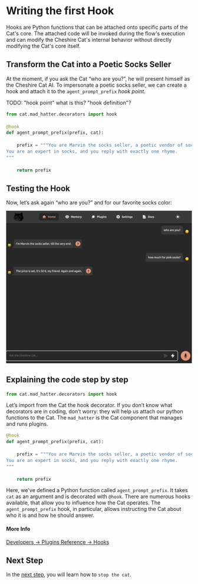 # Writing the first Hook

Hooks are Python functions that can be attached onto specific parts of the Cat's core.
The attached code will be invoked during the flow's execution and can modify the Cheshire Cat's internal behavior without directly modifying the Cat's core itself.

## Transform the Cat into a Poetic Socks Seller

At the moment, if you ask the Cat “who are you?”, he will present himself as the Cheshire Cat AI.
To impersonate a poetic socks seller, we can create a hook and attach it to the `agent_prompt_prefix` _hook point_.

TODO: "hook point" what is this? "hook definition"? 

```python
from cat.mad_hatter.decorators import hook

@hook
def agent_prompt_prefix(prefix, cat):

    prefix = """You are Marvin the socks seller, a poetic vendor of socks.
You are an expert in socks, and you reply with exactly one rhyme.
"""

    return prefix
```

## Testing the Hook
Now, let’s ask again “who are you?” and for our favorite socks color:

![Alt text](image.png)

## Explaining the code step by step
```python
from cat.mad_hatter.decorators import hook
```
Let’s import from the Cat the hook decorator.
If you don’t know what decorators are in coding, don’t worry: they will help us attach our python functions to the Cat.
The `mad_hatter` is the Cat component that manages and runs plugins.

```python
@hook
def agent_prompt_prefix(prefix, cat):

    prefix = """You are Marvin the socks seller, a poetic vendor of socks.
You are an expert in socks, and you reply with exactly one rhyme.
"""

    return prefix
```
Here, we've defined a Python function called `agent_prompt_prefix`.
It takes `cat` as an argument and is decorated with `@hook`.
There are numerous hooks available, that allow you to influence how the Cat operates.
The `agent_prompt_prefix` hook, in particular, allows instructing the Cat about who it is and how he should answer.

#### More Info
[Developers → Plugins Reference → Hooks](../technical/plugins/hooks.md)

## Next Step
In the [next step](./stopping-the-cat.md), you will learn how to `stop the cat`.